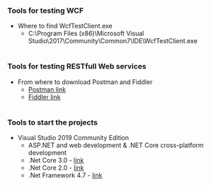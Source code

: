 ### Tools for testing WCF
* Where to find WcfTestClient.exe
  * C:\Program Files (x86)\Microsoft Visual Studio\2017\Community\Common7\IDE\WcfTestClient.exe


#
### Tools for testing RESTfull Web services
* From where to download Postman and Fiddler
  * [Postman link](https://www.getpostman.com/products)
  * [Fiddler link](https://www.telerik.com/download/fiddler)
  
  
#
### Tools to start the projects
* Visual Studio 2019 Community Edition
  *  ASP.NET and web development & .NET Core cross-platform development
  * .Net Core 3.0 - [link](https://dotnet.microsoft.com/download/dotnet-core/3.0)
  * .Net Core 2.0 - [link](https://dotnet.microsoft.com/download/dotnet-core/2.0)
  * .Net Framework 4.7 - [link](https://dotnet.microsoft.com/download/dotnet-framework)
